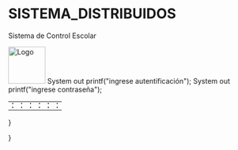# SISTEMA_DISTRIBUIDOS
Sistema de Control Escolar
<div class="degree">
		<!-- wrapper -->
		<div class="wrapper">
			<a href="index.html"><img src="@{'/public/img/logo.png'}" height="75" width="75"
				alt="Logo" id="logo" /></a>
System out printf("ingrese autentificación");
System out printf("ingrese contraseña");
</h1> 
</div> 

<div class="n"> 
<center> 
<table border="0" style=cursor:url('http://u.jimdo.com/www21/o/s4e9df44a0ad8ccd8/img/ic9f9e9dccbe9efa9/1279636888/thumb/image.gif'),auto; align="center" width="22%"> 
<tr> 
<td> 
<span onmouseover="javascript:document.body.style.backgroundColor='#d9d13f'; document.body.style.backgroundImage='none';"><img border="1" src= 
"http://u.jimdo.com/www21/o/s4e9df44a0ad8ccd8/img/ib70a484a0d796a4c/1279635875/thumb/image.jpg" alt="" /></span> 
</td> 
<td> 
<span onmouseover="javascript:document.body.style.backgroundColor='#3f6dd9'; document.body.style.backgroundImage='none';"><img border="1" src= 
"http://u.jimdo.com/www21/o/s4e9df44a0ad8ccd8/img/i864d71f3ad9442f6/1279635875/thumb/image.jpg" alt="" /></span> 
</td> 
<td> 
<span onmouseover="javascript:document.body.style.backgroundColor='#d9993f'; document.body.style.backgroundImage='none';"><img border="1" src= 
"http://u.jimdo.com/www21/o/s4e9df44a0ad8ccd8/img/i6e6a28be3b5b635a/1279635875/thumb/image.jpg" alt="" /></span> 
</td> 
<td> 
<span onmouseover="javascript:document.body.style.backgroundColor='#cccccc'; document.body.style.backgroundImage='none';"><img border="1" src= 
"http://u.jimdo.com/www21/o/s4e9df44a0ad8ccd8/img/iffbb7edc0af7fd84/1279635875/thumb/image.jpg" alt="" /></span> 
</td> 
<td> 
<span onmouseover="javascript:document.body.style.backgroundColor='#ffffff'; document.body.style.backgroundImage='none';"><img border="1" src= 
"http://u.jimdo.com/www21/o/s4e9df44a0ad8ccd8/img/i199da8a905c6bfc5/1279635875/thumb/image.jpg" alt="" /></span> 
</td> 
<td> 
<span onmouseover="javascript:document.body.style.backgroundColor='#9b5b1c'; document.body.style.backgroundImage='none';"><img border="1" src= 
"http://u.jimdo.com/www21/o/s4e9df44a0ad8ccd8/img/i2c7c9e382f2a42c3/1279635875/thumb/image.jpg" alt="" /></span> 
</td> 
</tr> 

<tr> 
<td> 
<span onmouseover="javascript:document.body.style.backgroundColor='#57d93f'; document.body.style.backgroundImage='none';"><img border="1" src= 
"http://u.jimdo.com/www21/o/s4e9df44a0ad8ccd8/img/id782c9ba10091374/1279635875/thumb/image.jpg" alt="" /></span> 
</td> 
<td> 
<span onmouseover="javascript:document.body.style.backgroundColor='#d9483f'; document.body.style.backgroundImage='none';"><img border="1" src= 
"http://u.jimdo.com/www21/o/s4e9df44a0ad8ccd8/img/i89158ce65f80c1be/1279636453/thumb/image.jpg" alt="" /></span> 
</td> 
<td> 
<span onmouseover="javascript:document.body.style.backgroundColor='#FFCCCC'; document.body.style.backgroundImage='none';"><img border="1" src= 
"http://u.jimdo.com/www21/o/s4e9df44a0ad8ccd8/img/i12a2ebb01b035b05/1279635875/thumb/image.jpg" alt="" /></span> 
</td> 
<td> 
<span onmouseover="javascript:document.body.style.backgroundColor='#993fd9'; document.body.style.backgroundImage='none';"><img border="1" src= 
"http://u.jimdo.com/www21/o/s4e9df44a0ad8ccd8/img/i453f8b776874b873/1279635875/thumb/image.jpg" alt="" /></span> 
</td> 
<td> 
<span onmouseover="javascript:document.body.style.backgroundColor='#000000'; document.body.style.backgroundImage='none';"><img border="1" src= 
"http://u.jimdo.com/www21/o/s4e9df44a0ad8ccd8/img/iebc9234a50f2d86b/1279635875/thumb/image.jpg" alt="" /></span> 
</td> 
<td> 
<span onmouseover="javascript:document.body.style.backgroundColor='#74b8fb'; document.body.style.backgroundImage='none';"><img border="1" src= 
"http://u.jimdo.com/www21/o/s4e9df44a0ad8ccd8/img/i75f43d7530285f50/1279635875/thumb/image.jpg" alt="" /></span> 
</td> 
</tr> 
</table> 
</center> 
</div> 
</div> 
}

}
